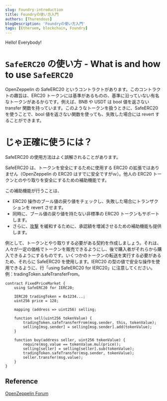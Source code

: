 ```yaml
---
slug: Foundry-introduction
title: Foundryの使い方入門
authors: [Thurendous]
blogDescription: 'Foundryの使い方入門'
tags: [Etheruem, blockchain, Foundry]
---
```


Hello! Everybody!

# `SafeERC20` の使い方 - What is and how to use `SafeERC20`

OpenZeppelin の SafeERC20 というコントラクトがあります。このコントラクトの趣旨は、ERC20 トークンには基準があるものの、基準に沿っていない有名なトークンがあるからです。例えば、BNB や USDT は bool 値を返さない transfer 関数を持っています。このようなトークンを扱うときに、SafeERC20 を使うことで、bool 値を返さない関数を使っても、失敗した場合には revert することができます。

# じゃ正確に使うには？

SafeERC20 の使用方法はよく誤解されることがあります。

SafeERC20 は、トークンを安全にするために使用する ERC20 の拡張ではありません（OpenZeppelin の ERC20 はすでに安全ですがｗ）。他人の ERC20 トークンとのやり取りを安全にするための補助機能です。

この補助機能が行うことは、

-   ERC20 操作のブール値の戻り値をチェックし、失敗した場合にトランザクションを revert させます。
-   同時に、ブール値の戻り値を持たない非標準の ERC20 トークンもサポートします。
-   さらに、[攻撃](https://github.com/ethereum/EIPs/issues/20#issuecomment-263524729) を緩和するために、承認額を増減させるための補助機能も提供します。

例として、トークンとやり取りする必要がある契約を作成しましょう。それは、人々が一定の価格でトークンを販売できるようにし、後で購入者がそれらから購入できるようにするものです。いくつかのトークンの転送を実行する必要があるため、それらに SafeERC20 を使用します。IERC20 の型の値で安全な操作を使用できるように、行「using SafeERC20 for IERC20」に注意してください。例：tradingToken.safeTransferFrom。

```solidity
contract FixedPriceMarket {
    using SafeERC20 for IERC20;

    IERC20 tradingToken = 0x1234...;
    uint256 price = 128;

    mapping (address => uint256) selling;

    function sell(uint256 tokenValue) {
        tradingToken.safeTransferFrom(msg.sender, this, tokenValue);
        selling[msg.sender] = selling[msg.sender].add(tokenValue);
    }

    function buy(address seller, uint256 tokenValue) {
        require(msg.value == tokenValue.mul(price));
        selling[seller] = selling[seller].sub(tokenValue);
        tradingToken.safeTransfer(msg.sender, tokenValue);
        seller.transfer(msg.value);
    }
}
```

## Reference

[OpenZeppelin Forum](https://forum.openzeppelin.com/t/safeerc20-tokentimelock-wrappers/396)
